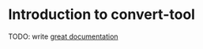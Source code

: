# Introduction to convert-tool

TODO: write [great documentation](http://jacobian.org/writing/what-to-write/)
